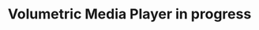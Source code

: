 ---
layout: default
category: bts
tags: ["openFrameworks","LED","DMX"]
video: "https://player.vimeo.com/video/151256018?badge=0&amp;autopause=0&amp;player_id=0&amp;app_id=72231"
title: "Volumetric Media Player in progress"
thumbnail: "https://i.vimeocdn.com/video/550952792_295x166.jpg?r=pad"
---